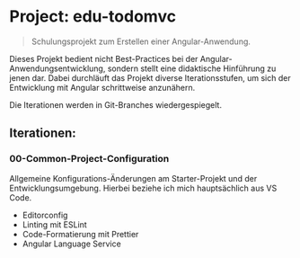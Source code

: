# Project: edu-todomvc

> Schulungsprojekt zum Erstellen einer Angular-Anwendung.

Dieses Projekt bedient nicht Best-Practices bei der Angular-Anwendungsentwicklung,
sondern stellt eine didaktische Hinführung zu jenen dar. Dabei durchläuft das
Projekt diverse Iterationsstufen, um sich der Entwicklung mit Angular
schrittweise anzunähern.

Die Iterationen werden in Git-Branches wiedergespiegelt.

## Iterationen:

### 00-Common-Project-Configuration

Allgemeine Konfigurations-Änderungen am Starter-Projekt und der
Entwicklungsumgebung. Hierbei beziehe ich mich hauptsächlich aus VS Code.

- Editorconfig
- Linting mit ESLint
- Code-Formatierung mit Prettier
- Angular Language Service
